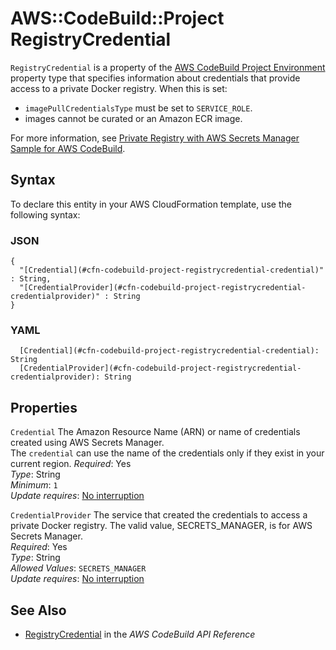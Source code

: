 # AWS::CodeBuild::Project RegistryCredential<a name="aws-properties-codebuild-project-registrycredential"></a>

 `RegistryCredential` is a property of the [AWS CodeBuild Project Environment ](https://docs.aws.amazon.com/AWSCloudFormation/latest/UserGuide/aws-properties-codebuild-project-environment.html) property type that specifies information about credentials that provide access to a private Docker registry\. When this is set: 
+  `imagePullCredentialsType` must be set to `SERVICE_ROLE`\. 
+  images cannot be curated or an Amazon ECR image\.

 For more information, see [Private Registry with AWS Secrets Manager Sample for AWS CodeBuild](https://docs.aws.amazon.com/codebuild/latest/userguide/sample-private-registry.html)\. 

## Syntax<a name="aws-properties-codebuild-project-registrycredential-syntax"></a>

To declare this entity in your AWS CloudFormation template, use the following syntax:

### JSON<a name="aws-properties-codebuild-project-registrycredential-syntax.json"></a>

```
{
  "[Credential](#cfn-codebuild-project-registrycredential-credential)" : String,
  "[CredentialProvider](#cfn-codebuild-project-registrycredential-credentialprovider)" : String
}
```

### YAML<a name="aws-properties-codebuild-project-registrycredential-syntax.yaml"></a>

```
  [Credential](#cfn-codebuild-project-registrycredential-credential): String
  [CredentialProvider](#cfn-codebuild-project-registrycredential-credentialprovider): String
```

## Properties<a name="aws-properties-codebuild-project-registrycredential-properties"></a>

`Credential`  <a name="cfn-codebuild-project-registrycredential-credential"></a>
 The Amazon Resource Name \(ARN\) or name of credentials created using AWS Secrets Manager\.   
 The `credential` can use the name of the credentials only if they exist in your current region\. 
*Required*: Yes  
*Type*: String  
*Minimum*: `1`  
*Update requires*: [No interruption](https://docs.aws.amazon.com/AWSCloudFormation/latest/UserGuide/using-cfn-updating-stacks-update-behaviors.html#update-no-interrupt)

`CredentialProvider`  <a name="cfn-codebuild-project-registrycredential-credentialprovider"></a>
 The service that created the credentials to access a private Docker registry\. The valid value, SECRETS\_MANAGER, is for AWS Secrets Manager\.   
*Required*: Yes  
*Type*: String  
*Allowed Values*: `SECRETS_MANAGER`  
*Update requires*: [No interruption](https://docs.aws.amazon.com/AWSCloudFormation/latest/UserGuide/using-cfn-updating-stacks-update-behaviors.html#update-no-interrupt)

## See Also<a name="aws-properties-codebuild-project-registrycredential--seealso"></a>
+  [ RegistryCredential](https://docs.aws.amazon.com/codebuild/latest/APIReference/API_RegistryCredential.html) in the *AWS CodeBuild API Reference* 